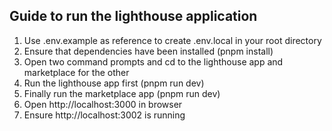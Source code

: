 ## Guide to run the lighthouse application

1. Use .env.example as reference to create .env.local in your root directory
2. Ensure that dependencies have been installed (pnpm install)
3. Open two command prompts and cd to the lighthouse app and marketplace for the other
4. Run the lighthouse app first (pnpm run dev)
5. Finally run the marketplace app (pnpm run dev)
6. Open http://localhost:3000 in browser
7. Ensure http://localhost:3002 is running
